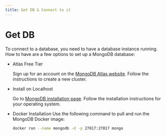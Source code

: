 ```yaml
---
title: Get DB & Connect to it
---
```

# Get DB



To connect to a database, you need to have a database instance running. How to have are a few options to set up a MongoDB database:

<v-clicks depth="2">

* Atlas Free Tier
  
  Sign up for an account on the [MongoDB Atlas website](https://www.mongodb.com/cloud/atlas). Follow the instructions to create a new cluster.

* Install on Localhost
  
    Go to [MongoDB installation page](https://docs.mongodb.com/manual/installation/). 
    Follow the installation instructions for your operating system.

* Docker Installation
    Use the following command to pull and run the MongoDB Docker image:
     ```sh
     docker run --name mongodb -d -p 27017:27017 mongo
     ```

</v-clicks>
<!--   *  MongoDB Atlas offers a free tier that allows you to create a cloud-based MongoDB instance.
  *   Install MongoDB directly on your local machine.
  *   Run a MongoDB instance in a Docker container.
 -->
